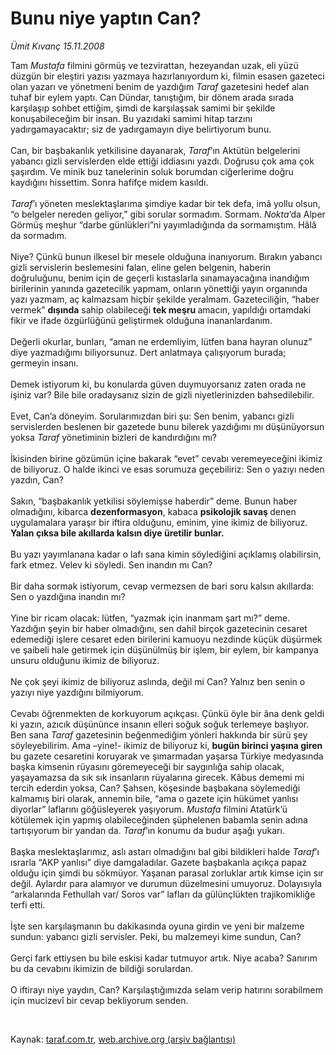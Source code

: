 # Bunu niye yaptın Can?

*Ümit Kıvanç 15.11.2008*

<div class="taraf_structure_2col_1zq">
<div class="margen_n">



 <p>Tam <i>Mustafa </i>filmini görmüş ve tezvirattan, hezeyandan uzak, eli yüzü düzgün bir eleştiri yazısı yazmaya hazırlanıyordum ki, filmin esasen gazeteci olan yazarı ve yönetmeni benim de yazdığım <i>Taraf </i>gazetesini hedef alan tuhaf bir eylem yaptı. Can Dündar, tanıştığım, bir dönem arada sırada karşılaşıp sohbet ettiğim, şimdi de karşılaşsak samimi bir şekilde konuşabileceğim bir insan. Bu yazıdaki samimi hitap tarzını yadırgamayacaktır; siz de yadırgamayın diye belirtiyorum bunu. <br/><br/>Can, bir başbakanlık yetkilisine dayanarak, <i>Taraf</i>’ın Aktütün belgelerini yabancı gizli servislerden elde ettiği iddiasını yazdı. Doğrusu çok ama çok şaşırdım. Ve minik buz tanelerinin soluk borumdan ciğerlerime doğru kaydığını hissettim. Sonra hafifçe midem kasıldı.<i> <br/><br/>Taraf</i>’ı yöneten meslektaşlarıma şimdiye kadar bir tek defa, imâ yollu olsun, “o belgeler nereden geliyor,” gibi sorular sormadım. Sormam. <i>Nokta</i>’da Alper Görmüş meşhur “darbe günlükleri”ni yayımladığında da sormamıştım. Hâlâ da sormadım. <br/><br/>Niye? Çünkü bunun ilkesel bir mesele olduğuna inanıyorum. Bırakın yabancı gizli servislerin beslemesini falan, eline gelen belgenin, haberin doğruluğunu, benim için de geçerli kıstaslarla sınamayacağına inandığım birilerinin yanında gazetecilik yapmam, onların yönettiği yayın organında yazı yazmam, aç kalmazsam hiçbir şekilde yeralmam. Gazeteciliğin, “haber vermek” <b>dışında</b> sahip olabileceği <b>tek meşru </b>amacın, yapıldığı ortamdaki fikir ve ifade özgürlüğünü geliştirmek olduğuna inananlardanım. <br/><br/>Değerli okurlar, bunları, “aman ne erdemliyim, lütfen bana hayran olunuz” diye yazmadığımı biliyorsunuz. Dert anlatmaya çalışıyorum burada; germeyin insanı. <br/><br/>Demek istiyorum ki, bu konularda güven duymuyorsanız zaten orada ne işiniz var? Bile bile oradaysanız sizin de gizli niyetlerinizden bahsedilebilir. <br/><br/>Evet, Can’a döneyim. Sorularımızdan biri şu: Sen benim, yabancı gizli servislerden beslenen bir gazetede bunu bilerek yazdığımı mı düşünüyorsun yoksa <i>Taraf </i>yönetiminin bizleri de kandırdığını mı? <br/><br/>İkisinden birine gözümün içine bakarak “evet” cevabı veremeyeceğini ikimiz de biliyoruz. O halde ikinci ve esas sorumuza geçebiliriz: Sen o yazıyı neden yazdın, Can? <br/><br/>Sakın, “başbakanlık yetkilisi söylemişse haberdir” deme. Bunun haber olmadığını, kibarca <b>dezenformasyon</b>, kabaca <b>psikolojik savaş </b>denen uygulamalara yaraşır bir iftira olduğunu, eminim, yine ikimiz de biliyoruz. <b>Yalan çıksa bile akıllarda kalsın diye üretilir bunlar.</b> <br/><br/>Bu yazı yayımlanana kadar o lafı sana kimin söylediğini açıklamış olabilirsin, fark etmez. Velev ki söyledi. Sen inandın mı Can? <br/><br/>Bir daha sormak istiyorum, cevap vermezsen de bari soru kalsın akıllarda: Sen o yazdığına inandın mı? <br/><br/>Yine bir ricam olacak: lütfen, “yazmak için inanmam şart mı?” deme. Yazdığın şeyin bir haber olmadığını, sen dahil birçok gazetecinin cesaret edemediği işlere cesaret eden birilerini kamuoyu nezdinde küçük düşürmek ve şaibeli hale getirmek için düşünülmüş bir işlem, bir eylem, bir kampanya unsuru olduğunu ikimiz de biliyoruz. <br/><br/>Ne çok şeyi ikimiz de biliyoruz aslında, değil mi Can? Yalnız ben senin o yazıyı niye yazdığını bilmiyorum. <br/><br/>Cevabı öğrenmekten de korkuyorum açıkçası. Çünkü öyle bir âna denk geldi ki yazın, azıcık düşününce insanın elleri soğuk soğuk terlemeye başlıyor. Ben sana <i>Taraf </i>gazetesinin beğenmediğim yönleri hakkında bir sürü şey söyleyebilirim. Ama –yine!- ikimiz de biliyoruz ki, <b>bugün birinci yaşına giren </b>bu gazete cesaretini koruyarak ve şımarmadan yaşarsa Türkiye medyasında başka kimsenin rüyasını göremeyeceği bir saygınlığa sahip olacak, yaşayamazsa da sık sık insanların rüyalarına girecek. Kâbus dememi mi tercih ederdin yoksa, Can? Şahsen, köşesinde başbakana söylemediği kalmamış biri olarak, annemin bile, “ama o gazete için hükümet yanlısı diyorlar” laflarını göğüsleyerek yaşıyorum. <i>Mustafa</i> filmini Atatürk’ü kötülemek için yapmış olabileceğinden şüphelenen babamla senin adına tartışıyorum bir yandan da. <i>Taraf</i>’ın konumu da budur aşağı yukarı. <br/><br/>Başka meslektaşlarımız, aslı astarı olmadığını bal gibi bildikleri halde <i>Taraf</i>’ı ısrarla “AKP yanlısı” diye damgaladılar. Gazete başbakanla açıkça papaz olduğu için şimdi bu sökmüyor. Yaşanan parasal zorluklar artık kimse için sır değil. Aylardır para alamıyor ve durumun düzelmesini umuyoruz. Dolayısıyla “arkalarında Fethullah var/ Soros var” lafları da gülünçlükten trajikomikliğe terfi etti. <br/><br/>İşte sen karşılaşmanın bu dakikasında oyuna girdin ve yeni bir malzeme sundun: yabancı gizli servisler. Peki, bu malzemeyi kime sundun, Can? <br/><br/>Gerçi fark ettiysen bu bile eskisi kadar tutmuyor artık. Niye acaba? Sanırım bu da cevabını ikimizin de bildiği sorulardan. <br/><br/>O iftirayı niye yaydın, Can? Karşılaştığımızda selam verip hatırını sorabilmem için mucizevî bir cevap bekliyorum senden.</p>

<br/>


<div id="taraf_not">
</div>

</div>


</div>

Kaynak: [taraf.com.tr](http://www.taraf.com.tr:80/makale/2678.htm), [web.archive.org (arşiv bağlantısı)](http://web.archive.org/web/20081206035500/http://www.taraf.com.tr:80/makale/2678.htm)
